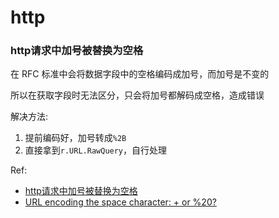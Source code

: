 # http

### http请求中加号被替换为空格

在 RFC 标准中会将数据字段中的空格编码成加号，而加号是不变的

所以在获取字段时无法区分，只会将加号都解码成空格，造成错误

解决方法:

1. 提前编码好，加号转成`%2B`
2. 直接拿到`r.URL.RawQuery`，自行处理

Ref:

* [http请求中加号被替换为空格](https://www.cnblogs.com/thisiswhy/p/12119126.html)
* [URL encoding the space character: + or %20?](https://stackoverflow.com/questions/1634271/url-encoding-the-space-character-or-20)

